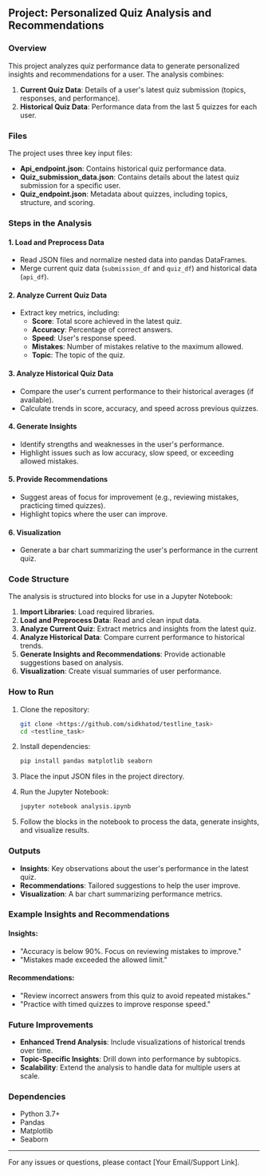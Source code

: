 ## Project: Personalized Quiz Analysis and Recommendations

### Overview
This project analyzes quiz performance data to generate personalized insights and recommendations for a user. The analysis combines:
1. **Current Quiz Data**: Details of a user's latest quiz submission (topics, responses, and performance).
2. **Historical Quiz Data**: Performance data from the last 5 quizzes for each user.

### Files
The project uses three key input files:
- **Api_endpoint.json**: Contains historical quiz performance data.
- **Quiz_submission_data.json**: Contains details about the latest quiz submission for a specific user.
- **Quiz_endpoint.json**: Metadata about quizzes, including topics, structure, and scoring.

### Steps in the Analysis
#### 1. **Load and Preprocess Data**
- Read JSON files and normalize nested data into pandas DataFrames.
- Merge current quiz data (`submission_df` and `quiz_df`) and historical data (`api_df`).

#### 2. **Analyze Current Quiz Data**
- Extract key metrics, including:
  - **Score**: Total score achieved in the latest quiz.
  - **Accuracy**: Percentage of correct answers.
  - **Speed**: User's response speed.
  - **Mistakes**: Number of mistakes relative to the maximum allowed.
  - **Topic**: The topic of the quiz.

#### 3. **Analyze Historical Quiz Data**
- Compare the user's current performance to their historical averages (if available).
- Calculate trends in score, accuracy, and speed across previous quizzes.

#### 4. **Generate Insights**
- Identify strengths and weaknesses in the user's performance.
- Highlight issues such as low accuracy, slow speed, or exceeding allowed mistakes.

#### 5. **Provide Recommendations**
- Suggest areas of focus for improvement (e.g., reviewing mistakes, practicing timed quizzes).
- Highlight topics where the user can improve.

#### 6. **Visualization**
- Generate a bar chart summarizing the user's performance in the current quiz.

### Code Structure
The analysis is structured into blocks for use in a Jupyter Notebook:
1. **Import Libraries**: Load required libraries.
2. **Load and Preprocess Data**: Read and clean input data.
3. **Analyze Current Quiz**: Extract metrics and insights from the latest quiz.
4. **Analyze Historical Data**: Compare current performance to historical trends.
5. **Generate Insights and Recommendations**: Provide actionable suggestions based on analysis.
6. **Visualization**: Create visual summaries of user performance.

### How to Run
1. Clone the repository:
   ```bash
   git clone <https://github.com/sidkhatod/testline_task>
   cd <testline_task>
   ```

2. Install dependencies:
   ```bash
   pip install pandas matplotlib seaborn
   ```

3. Place the input JSON files in the project directory.

4. Run the Jupyter Notebook:
   ```bash
   jupyter notebook analysis.ipynb
   ```

5. Follow the blocks in the notebook to process the data, generate insights, and visualize results.

### Outputs
- **Insights**: Key observations about the user's performance in the latest quiz.
- **Recommendations**: Tailored suggestions to help the user improve.
- **Visualization**: A bar chart summarizing performance metrics.

### Example Insights and Recommendations
#### Insights:
- "Accuracy is below 90%. Focus on reviewing mistakes to improve."
- "Mistakes made exceeded the allowed limit."

#### Recommendations:
- "Review incorrect answers from this quiz to avoid repeated mistakes."
- "Practice with timed quizzes to improve response speed."

### Future Improvements
- **Enhanced Trend Analysis**: Include visualizations of historical trends over time.
- **Topic-Specific Insights**: Drill down into performance by subtopics.
- **Scalability**: Extend the analysis to handle data for multiple users at scale.

### Dependencies
- Python 3.7+
- Pandas
- Matplotlib
- Seaborn

---

For any issues or questions, please contact [Your Email/Support Link].

